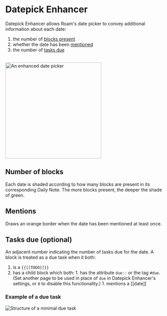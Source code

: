 # Datepick Enhancer

Datepick Enhancer allows Roam's date picker to convey additional information about each date:

1. the number of [blocks present](#number-of-blocks)
1. whether the date has been [mentioned](#mentions)
1. the number of [tasks due](#tasks-due-optional)

<br>
<img alt="An enhanced date picker" src="https://user-images.githubusercontent.com/23192045/208814065-23c13f81-0796-4ff4-be74-0ef1522b89e9.png" width="300">

## Number of blocks

Each date is shaded according to how many blocks are present in its corresponding Daily Note. The more blocks present, the deeper the shade of green.

## Mentions

Draws an orange border when the date has been mentioned at least once.

## Tasks due (optional)

An adjacent number indicating the number of tasks due for the date. A block is treated as a due task when it both:

  1. is a `{{[[TODO]]}}`
  1. has a child block which both:
    1. has the attribute `due::` or the tag `#due`. (Set another page to be used in place of `due` in Datepick Enhancer's settings, or `0` to disable this functionality.)
    1. mentions a [[date]]

### Example of a due task

![Structure of a minimal due task](https://user-images.githubusercontent.com/23192045/209608158-f3166598-685d-4dd7-9a58-16cabd067db5.png)
